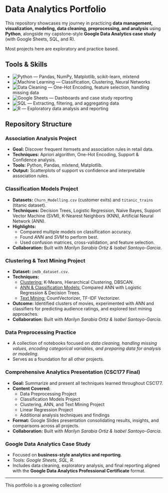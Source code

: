 
#  Data Analytics Portfolio    

This repository showcases my journey in practicing **data management, visualization, modeling, data cleaning, preprocessing, and analysis** using **Python**, alongside my capstone-style **Google Data Analytics case study** (with Google Sheets, SQL, and R).  

Most projects here are exploratory and practice based.  


##  **Tools & Skills** 
- ![Python](https://img.shields.io/badge/Python-3.10%2B-3776AB?logo=python&logoColor=white) — Pandas, NumPy, Matplotlib, scikit-learn, mlxtend  
- ![Machine Learning](https://img.shields.io/badge/Machine%20Learning-Models-F7931E?logo=scikit-learn&logoColor=white) — Classification, Clustering, Neural Networks  
- ![Data Cleaning](https://img.shields.io/badge/Data%20Cleaning-Preprocessing-11557C?logo=databricks&logoColor=white) — One-Hot Encoding, feature selection, handling missing data  
- ![Google Sheets](https://img.shields.io/badge/Google%20Sheets-Reporting-34A853?logo=googlesheets&logoColor=white) — Dashboards and case study reporting  
- ![SQL](https://img.shields.io/badge/SQL-Queries-4479A1?logo=sqlite&logoColor=white) — Extracting, filtering, and aggregating data  
- ![R](https://img.shields.io/badge/R-Data%20Analysis-276DC3?logo=r&logoColor=white) — Exploratory data analysis and reporting  



## **Repository Structure**  

### Association Analysis Project  
- **Goal:** Discover frequent itemsets and association rules in retail data.  
- **Techniques:** Apriori algorithm, One-Hot Encoding, Support & Confidence analysis.  
- **Tools:** Python, Pandas, mlxtend, Matplotlib.  
- **Output:** Scatterplots of support vs confidence and interpretable association rules.  

### Classification Models Project  
- **Datasets:** `Churn_Modelling.csv` (customer exits) and `titanic_trains` (titanic dataset).  
- **Techniques:** Decision Trees, Logistic Regression, Naïve Bayes, Support Vector Machine (SVM), K-Nearest Neighbors (KNN), Artificial Neural Network (ANN).  
- **Highlights:**  
  - Compared multiple models on classification accuracy.  
  - Found *ANN* and *SVM* to perform best.  
  - Used confusion matrices, cross-validation, and feature selection.  
- **Collaboration:** Built with *Marilyn Sarabia Ortiz & Isabel Santoyo-Garcia*.  

### Clustering & Text Mining Project  
- **Dataset:** `imdb_dataset.csv`.  
- **Techniques:**  
  - <u>Clustering:</u> K-Means, Hierarchical Clustering, DBSCAN.  
  - <u>ANN & Classification Models:</u> Compared ANN with Logistic Regression & Decision Trees.  
  - <u>Text Mining:</u> CountVectorizer, TF-IDF Vectorizer.  
- **Outcome:** Identified clusters of movies, experimented with ANN and classifiers for predicting audience ratings, and explored text mining approaches.  
- **Collaboration:** Built with *Marilyn Sarabia Ortiz & Isabel Santoyo-Garcia*.  

###  Data Preprocessing Practice
- A collection of notebooks focused on *data cleaning, handling missing values, encoding categorical variables, and preparing data for analysis or modeling*.  
- Serves as a foundation for all other projects.  

### Comprehensive Analytics Presentation (CSC177 Final)  
- **Goal:** Summarize and present all techniques learned throughout CSC177.  
- **Content Covered:**  
  - Data Preprocessing Project  
  - Classification Models Project  
  - Clustering, ANN, and Text Mining Project  
  - Linear Regression Project  
  - Additional analysis techniques and findings  
- **Format:** Google Slides presentation consolidating results, insights, and comparisons across all projects.  
- **Collaboration:** Built with *Marilyn Sarabia Ortiz & Isabel Santoyo-Garcia*.  

###  Google Data Analytics Case Study  
- Focused on **business-style analytics and reporting**.  
- Tools: *Google Sheets, SQL, R*.  
- Includes data cleaning, exploratory analysis, and final reporting aligned with the **Google Data Analytics Professional Certificate** format.  

---


This portfolio is a growing collection!  
